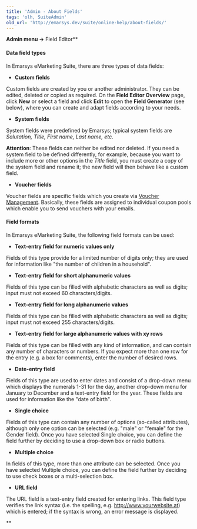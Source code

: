 ```yaml
---
title: 'Admin - About Fields'
tags: 'olh, SuiteAdmin'
old_url: 'http://emarsys.dev/suite/online-help/about-fields/'
---
```


**Admin menu ->** Field Editor**

#### Data field types

 In Emarsys eMarketing Suite, there are three types of data fields:

- **Custom fields**

Custom fields are created by you or another administrator. They can be edited, deleted or copied as required. On the **Field Editor Overview** page, click **New** or select a field and click **Edit** to open the **Field Generator** (see below), where you can create and adapt fields according to your needs.

- **System fields**

System fields were predefined by Emarsys; typical system fields are *Salutation, Title, First name, Last name, etc*.

**Attention**: These fields can neither be edited nor deleted. If you need a system field to be defined differently, for example, because you want to include more or other options in the *Title* field, you must create a copy of the system field and rename it; the new field will then behave like a custom field.

- **Voucher fields**

Voucher fields are specific fields which you create via [Voucher Management](/olh/voucher-management.md "Admin â&#128;&#147; Voucher Management Overview"). Basically, these fields are assigned to individual coupon pools which enable you to send vouchers with your emails.

#### Field formats

 In Emarsys eMarketing Suite, the following field formats can be used:

- **Text-entry field for numeric values only**

Fields of this type provide for a limited number of digits only; they are used for information like "the number of children in a household".

- **Text-entry field for short alphanumeric values**

Fields of this type can be filled with alphabetic characters as well as digits; input must not exceed 60 characters/digits.

- **Text-entry field for long alphanumeric values**

Fields of this type can be filled with alphabetic characters as well as digits; input must not exceed 255 characters/digits.

- **Text-entry field for large alphanumeric values with xy rows**

Fields of this type can be filled with any kind of information, and can contain any number of characters or numbers. If you expect more than one row for the entry (e.g. a box for comments), enter the number of desired rows.

- **Date-entry field**

Fields of this type are used to enter dates and consist of a drop-down menu which displays the numerals 1-31 for the day, another drop-down menu for January to December and a text-entry field for the year. These fields are used for information like the "date of birth".

- **Single choice**

Fields of this type can contain any number of options (so-called attributes), although only one option can be selected (e.g. "male" or "female" for the Gender field). Once you have selected Single choice, you can define the field further by deciding to use a drop-down box or radio buttons.

- **Multiple choice**

In fields of this type, more than one attribute can be selected. Once you have selected Multiple choice, you can define the field further by deciding to use check boxes or a multi-selection box.

- **URL field**

The URL field is a text-entry field created for entering links. This field type verifies the link syntax (i.e. the spelling, e.g. http://www.yourwebsite.at) which is entered; if the syntax is wrong, an error message is displayed.

**